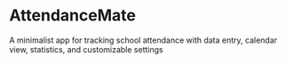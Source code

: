 # AttendanceMate
 A minimalist app for tracking school attendance with data entry, calendar view, statistics, and customizable settings
